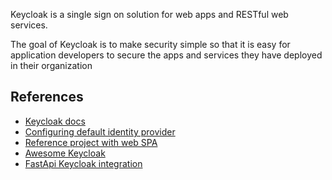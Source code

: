 Keycloak is a single sign on solution for web apps and RESTful web services.

The goal of Keycloak is to make security simple so that it is easy for application developers to secure the apps and services they have deployed in their organization

## References

- [Keycloak docs](https://www.keycloak.org/docs/latest/server_admin/index.html#keycloak-features-and-concepts)
- [Configuring default identity provider](https://www.keycloak.org/docs/latest/server_admin/index.html#default_identity_provider)
- [Reference project with web SPA](https://github.com/keycloak/keycloak-quickstarts/tree/latest/js/spa)
- [Awesome Keycloak](https://www.trackawesomelist.com/thomasdarimont/awesome-keycloak/readme/#integrations)
- [FastApi Keycloak integration](https://fastapi-keycloak-middleware.readthedocs.io/en/v0.1.1/authorization.html)
